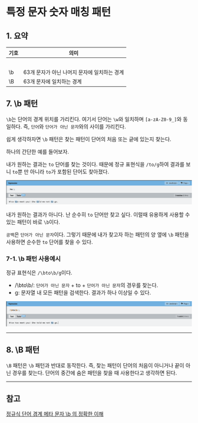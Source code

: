 # 특정 문자 숫자 매칭 패턴

## 1. 요약

| 기호 | 의미                                         |
| ---- | -------------------------------------------- |
|      |                                              |
|      |                                              |
|      |                                              |
|      |                                              |
|      |                                              |
| \b   | 63개 문자가 아닌 나머지 문자에 일치하는 경계 |
| \B   | 63개 문자에 일치하는 경계                    |

## 7. \b 패턴

`\b`는 단어의 경계 위치를 가리킨다. 여기서 단어는 `\w`와 일치하며 `[a-zA-Z0-9_]`와 동일하다. 즉, `단어`와 `단어가 아닌 문자`와의 사이를 가리킨다.

쉽게 생각하자면 `\b` 패턴은 찾는 패턴이 단어의 처음 또는 긑에 있는지 찾는다.

하나의 간단한 예를 들어보자.

내가 원하는 결과는 `to` 단어를 찾는 것이다. 때문에 정규 표현식을 `/to/g`하여 결과를 보니 `to`뿐 만 아니라 `to`가 포함된 단어도 찾아졌다.

![\b 패턴 사용예시](/image/RegExp/regExpPattern9.png)

내가 원하는 결과가 아니다. 난 순수히 `to` 단어만 찾고 싶다. 이럴때 유용하게 사용할 수 있는 패턴이 바로 `\b`이다.

`공백`은 `단어가 아닌 문자`이다. 그렇기 때문에 내가 찾고자 하는 패턴의 양 옆에 `\b` 패턴을 사용하면 순수한 `to` 단어를 찾을 수 있다.

### 7-1. \b 패턴 사용예시

정규 표현식은 `/\bto\b/g`이다.

- /\bto\b/: `단어가 아닌 문자` + to + `단어가 아닌 문자`의 경우를 찾는다.
- g: 문자열 내 모든 패턴을 검색한다. 결과가 하나 이상일 수 있다.

![\b 패턴 사용예시](/image/RegExp/regExpPattern10.png)

---

## 8. \B 패턴

`\B` 패턴은 `\b` 패턴과 반대로 동작한다. 즉, 찾는 패턴이 단어의 처음이 아니거나 끝이 아닌 경우를 찾는다. 단어의 중간에 숨은 패턴을 찾을 때 사용한다고 생각하면 된다.

---

## 참고

[정규식 단어 경계 메타 문자 \b 의 정확한 이해](https://ohgyun.com/392)
